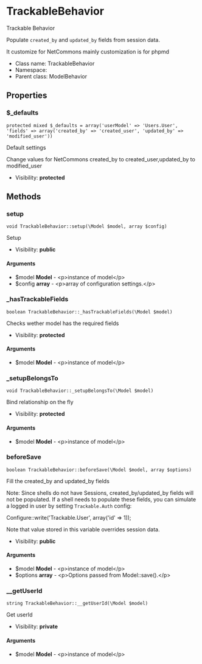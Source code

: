 TrackableBehavior
===============

Trackable Behavior

Populate `created_by` and `updated_by` fields from session data.

It customize for NetCommons
  mainly customization is for phpmd


* Class name: TrackableBehavior
* Namespace: 
* Parent class: ModelBehavior





Properties
----------


### $_defaults

    protected mixed $_defaults = array('userModel' => 'Users.User', 'fields' => array('created_by' => 'created_user', 'updated_by' => 'modified_user'))

Default settings

Change values for NetCommons
created_by to created_user,updated_by to modified_user

* Visibility: **protected**


Methods
-------


### setup

    void TrackableBehavior::setup(\Model $model, array $config)

Setup



* Visibility: **public**


#### Arguments
* $model **Model** - &lt;p&gt;instance of model&lt;/p&gt;
* $config **array** - &lt;p&gt;array of configuration settings.&lt;/p&gt;



### _hasTrackableFields

    boolean TrackableBehavior::_hasTrackableFields(\Model $model)

Checks wether model has the required fields



* Visibility: **protected**


#### Arguments
* $model **Model** - &lt;p&gt;instance of model&lt;/p&gt;



### _setupBelongsTo

    void TrackableBehavior::_setupBelongsTo(\Model $model)

Bind relationship on the fly



* Visibility: **protected**


#### Arguments
* $model **Model** - &lt;p&gt;instance of model&lt;/p&gt;



### beforeSave

    boolean TrackableBehavior::beforeSave(\Model $model, array $options)

Fill the created_by and updated_by fields

Note: Since shells do not have Sessions, created_by/updated_by fields
will not be populated. If a shell needs to populate these fields, you
can simulate a logged in user by setting `Trackable.Auth` config:

  Configure::write('Trackable.User', array('id' => 1));

Note that value stored in this variable overrides session data.

* Visibility: **public**


#### Arguments
* $model **Model** - &lt;p&gt;instance of model&lt;/p&gt;
* $options **array** - &lt;p&gt;Options passed from Model::save().&lt;/p&gt;



### __getUserId

    string TrackableBehavior::__getUserId(\Model $model)

Get userId



* Visibility: **private**


#### Arguments
* $model **Model** - &lt;p&gt;instance of model&lt;/p&gt;


